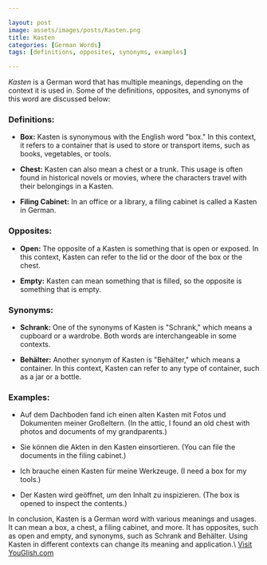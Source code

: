 ```yaml
---

layout: post
image: assets/images/posts/Kasten.png
title: Kasten
categories: [German Words]
tags: [definitions, opposites, synonyms, examples]

---
```


*Kasten* is a German word that has multiple meanings, depending on the context it is used in. Some of the definitions, opposites, and synonyms of this word are discussed below:

### Definitions:

- **Box:** Kasten is synonymous with the English word "box." In this context, it refers to a container that is used to store or transport items, such as books, vegetables, or tools.

- **Chest:** Kasten can also mean a chest or a trunk. This usage is often found in historical novels or movies, where the characters travel with their belongings in a Kasten.

- **Filing Cabinet:** In an office or a library, a filing cabinet is called a Kasten in German.

### Opposites:

- **Open:** The opposite of a Kasten is something that is open or exposed. In this context, Kasten can refer to the lid or the door of the box or the chest.

- **Empty:** Kasten can mean something that is filled, so the opposite is something that is empty.

### Synonyms:

- **Schrank:** One of the synonyms of Kasten is "Schrank," which means a cupboard or a wardrobe. Both words are interchangeable in some contexts.

- **Behälter:** Another synonym of Kasten is "Behälter," which means a container. In this context, Kasten can refer to any type of container, such as a jar or a bottle.

### Examples:

- Auf dem Dachboden fand ich einen alten Kasten mit Fotos und Dokumenten meiner Großeltern. (In the attic, I found an old chest with photos and documents of my grandparents.)

- Sie können die Akten in den Kasten einsortieren. (You can file the documents in the filing cabinet.)

- Ich brauche einen Kasten für meine Werkzeuge. (I need a box for my tools.)

- Der Kasten wird geöffnet, um den Inhalt zu inspizieren. (The box is opened to inspect the contents.)

In conclusion, Kasten is a German word with various meanings and usages. It can mean a box, a chest, a filing cabinet, and more. It has opposites, such as open and empty, and synonyms, such as Schrank and Behälter. Using Kasten in different contexts can change its meaning and application.\ <a id="yg-widget-0" class="youglish-widget" data-query="Kasten" data-lang="german" data-components="8412" data-auto-start="0" data-bkg-color="theme_light" data-title="How%20to%20pronounce%20Kasten%20in%20German"  rel="nofollow" href="https://youglish.com">Visit YouGlish.com</a><script async src="https://youglish.com/public/emb/widget.js" charset="utf-8"></script>